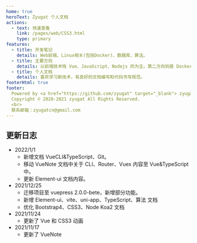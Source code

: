 ```yaml
---
home: true
heroText: Zyugat 个人文档
actions:
  - text: 快速查看
    link: /pages/web/CSS3.html
    type: primary
features:
  - title: 开发笔记
    details: Web前端、Linux相关(包括Docker)、数据库、算法。
  - title: 主要方向
    details: 以前端技术栈 Vue、JavaScript、Nodejs 的为主。第二方向则是 Docker 偏向服务器运维方向。
  - title: 个人文档
    details: 喜欢学习新技术，有良好的文档编写和代码书写规范。
footerHtml: true
footer:
  Powered by <a href="https://github.com/zyugat" target="_blank"> zyugat </a> 粤ICP备2021116118号<br>
  Copyright © 2020-2021 zyugat All Rights Reserved.
  <br>
  联系邮箱：zyugatcn@gmail.com
---
```


## 更新日志

- 2022/1/1
  - 新增文档 VueCLI&TypeScript、Git。
  - 移动 VueNote 文档中关于 CLI、Router、Vuex 内容至 Vue&TypeScript 中。
  - 更新 Element-ui 文档内容。
- 2021/12/25
  - 迁移项目至 vuepress 2.0.0-bete，新增部分功能。
  - 新增 Element-ui、vite、uni-app、TypeScript、算法 文档
  - 优化 Bootstrap4、CSS3、Node Koa2 文档
- 2021/11/24
  - 更新了 Vue 和 CSS3 动画
- 2021/11/17
  - 更新了 VueNote
